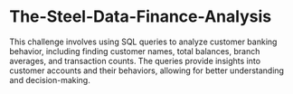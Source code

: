 # The-Steel-Data-Finance-Analysis
This challenge involves using SQL queries to analyze customer banking behavior, including finding customer names, total balances, branch averages, and transaction counts. The queries provide insights into customer accounts and their behaviors, allowing for better understanding and decision-making.
